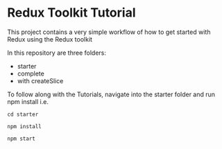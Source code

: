 # Redux Toolkit Tutorial

This project contains a very simple workflow of how to get started with Redux using the Redux toolkit

In this repository are three folders:

- starter
- complete
- with createSlice

To follow along with the Tutorials, navigate into the starter folder and run npm install i.e.

```
cd starter

npm install

npm start
```
